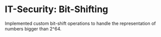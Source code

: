 # IT-Security: Bit-Shifting

Implemented custom bit-shift operations to handle the representation of numbers bigger than 2^64.
